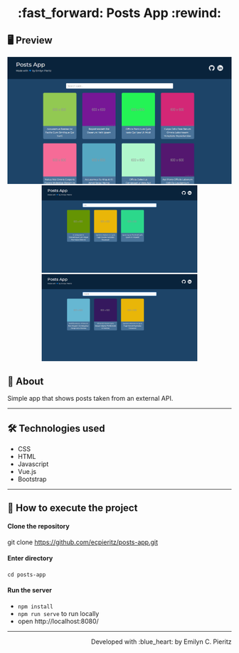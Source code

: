 <h1 align = "center"> :fast_forward: Posts App :rewind: </h1>

## 🖥 Preview
<p align = "center">
  <img src = "https://github.com/ecpieritz/posts-app-vue/blob/main/public/print-01.png?raw=true" width = "700" height = "auto">
  <img src = "https://github.com/ecpieritz/posts-app-vue/blob/main/public/print-02.png?raw=true" width = "350" height = "auto">
  <img src = "https://github.com/ecpieritz/posts-app-vue/blob/main/public/print-03.png?raw=true" width = "350" height = "auto">
</p>

## 📖 About
<p>Simple app that shows posts taken from an external API.</p>

---

## 🛠 Technologies used
- CSS
- HTML
- Javascript
- Vue.js
- Bootstrap

---


## 🚀 How to execute the project
#### Clone the repository
git clone https://github.com/ecpieritz/posts-app.git

#### Enter directory
`cd posts-app`

#### Run the server
- `npm install`
- `npm run serve` to run locally
- open http://localhost:8080/ 

---
<p align = "right">Developed with :blue_heart: by Emilyn C. Pieritz</p>
